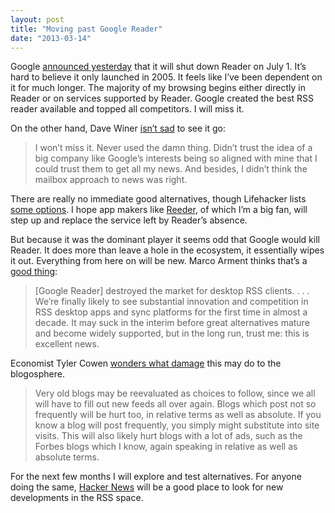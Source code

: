 ```yaml
---
layout: post
title: "Moving past Google Reader"
date: "2013-03-14"
---
```


Google [announced yesterday](http://googlereader.blogspot.com/2013/03/powering-down-google-reader.html) that it will shut down Reader on July 1. It’s hard to believe it only launched in 2005. It feels like I’ve been dependent on it for much longer. The majority of my browsing begins either directly in Reader or on services supported by Reader. Google created the best RSS reader available and topped all competitors. I will miss it.

On the other hand, Dave Winer [isn’t sad](http://threads2.scripting.com/2013/march/goodbyeGoogleReader) to see it go:

> I won’t miss it. Never used the damn thing. Didn’t trust the idea of a big company like Google’s interests being so aligned with mine that I could trust them to get all my news. And besides, I didn’t think the mailbox approach to news was right.

There are really no immediate good alternatives, though Lifehacker lists [some options](http://lifehacker.com/5990456/google-reader-is-getting-shut-down-here-are-the-best-alternatives). I hope app makers like [Reeder](http://reederapp.com/), of which I’m a big fan, will step up and replace the service left by Reader’s absence.

But because it was the dominant player it seems odd that Google would kill Reader. It does more than leave a hole in the ecosystem, it essentially wipes it out. Everything from here on will be new. Marco Arment thinks that’s a [good thing](http://www.marco.org/2013/03/13/google-reader-sunset):

> \[Google Reader\] destroyed the market for desktop RSS clients. . . . We’re finally likely to see substantial innovation and competition in RSS desktop apps and sync platforms for the first time in almost a decade. It may suck in the interim before great alternatives mature and become widely supported, but in the long run, trust me: this is excellent news.

Economist Tyler Cowen [wonders what damage](http://marginalrevolution.com/marginalrevolution/2013/03/rss-bleg.html) this may do to the blogosphere.

> Very old blogs may be reevaluated as choices to follow, since we all will have to fill out new feeds all over again. Blogs which post not so frequently will be hurt too, in relative terms as well as absolute. If you know a blog will post frequently, you simply might substitute into site visits. This will also likely hurt blogs with a lot of ads, such as the Forbes blogs which I know, again speaking in relative as well as absolute terms.

For the next few months I will explore and test alternatives. For anyone doing the same, [Hacker News](http://www.hnsearch.com/) will be a good place to look for new developments in the RSS space.
